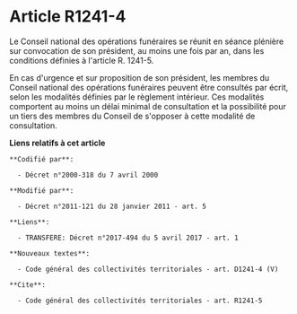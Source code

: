 # Article R1241-4

Le Conseil national des opérations funéraires se réunit en séance plénière sur convocation de son président, au moins une
fois par an, dans les conditions définies à l'article R. 1241-5. 

En cas d'urgence et sur proposition de son président, les membres du Conseil national des opérations funéraires peuvent être
consultés par écrit, selon les modalités définies par le règlement intérieur. Ces modalités comportent au moins un délai
minimal de consultation et la possibilité pour un tiers des membres du Conseil de s'opposer à cette modalité de consultation.

**Liens relatifs à cet article**

	**Codifié par**:

	  - Décret n°2000-318 du 7 avril 2000

	**Modifié par**:

	  - Décret n°2011-121 du 28 janvier 2011 - art. 5

	**Liens**:

	  - TRANSFERE: Décret n°2017-494 du 5 avril 2017 - art. 1

	**Nouveaux textes**:

	  - Code général des collectivités territoriales - art. D1241-4 (V)

	**Cite**:

	  - Code général des collectivités territoriales - art. R1241-5
